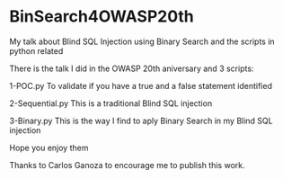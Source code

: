 # BinSearch4OWASP20th
My talk about Blind SQL Injection using Binary Search and the scripts in python related


There is the talk I did in the OWASP 20th aniversary and 3 scripts:

 1-POC.py
To validate if you have a true and a false statement identified

  2-Sequential.py
 This is a traditional Blind SQL injection 
 
  3-Binary.py
 This is the way I find to aply Binary Search in my Blind SQL injection
 
 
 Hope you enjoy them
 
 Thanks to Carlos Ganoza to encourage me to publish this work.
